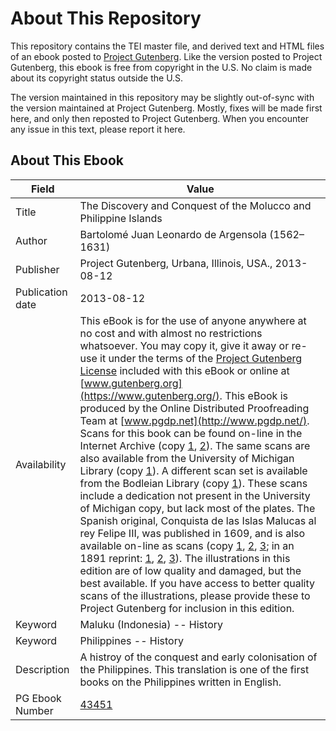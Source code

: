 # About This Repository

This repository contains the TEI master file, and derived text and HTML files of an ebook posted to [Project Gutenberg](https://www.gutenberg.org/). Like the version posted to Project Gutenberg, this ebook is free from copyright in the U.S. No claim is made about its copyright status outside the U.S.

The version maintained in this repository may be slightly out-of-sync with the version maintained at Project Gutenberg. Mostly, fixes will be made first here, and only then reposted to Project Gutenberg. When you encounter any issue in this text, please report it here.

## About This Ebook

| Field | Value |
| ----- | ----- |
| Title | The Discovery and Conquest of the Molucco and Philippine Islands |
| Author | Bartolomé Juan Leonardo de Argensola (1562–1631) |
| Publisher | Project Gutenberg, Urbana, Illinois, USA., 2013-08-12 |
| Publication date | 2013-08-12 |
| Availability | This eBook is for the use of anyone anywhere at no cost and with almost no restrictions whatsoever. You may copy it, give it away or re-use it under the terms of the [Project Gutenberg License](https://www.gutenberg.org/license) included with this eBook or online at [www.gutenberg.org](https://www.gutenberg.org/). This eBook is produced by the Online Distributed Proofreading Team at [www.pgdp.net](http://www.pgdp.net/). Scans for this book can be found on-line in the Internet Archive (copy [1](http://www.archive.org/details/discoveryandcon01argegoog), [2](http://www.archive.org/details/discoveryandcon00argegoog)). The same scans are also available from the University of Michigan Library (copy [1](http://name.umdl.umich.edu/AAD4285.0001.001)). A different scan set is available from the Bodleian Library (copy [1](http://solo.bodleian.ox.ac.uk/primo_library/libweb/action/dlDisplay.do?vid=OXVU1&docId=oxfaleph013500743)). These scans include a dedication not present in the University of Michigan copy, but lack most of the plates. The Spanish original, Conquista de las Islas Malucas al rey Felipe III, was published in 1609, and is also available on-line as scans (copy [1](http://books.google.com/books?id=YbdDnk5VBOsC), [2](http://books.google.com/books?id=tF4H3fMZMv4C), [3](http://books.google.com/books?id=_Mt_6xrRTxUC); in an 1891 reprint: [1](http://books.google.com/books?id=eaZbuF6T-3wC), [2](https://archive.org/details/conquistadelasi00argegoog), [3](https://archive.org/details/conquistadelaisl00leonuoft)). The illustrations in this edition are of low quality and damaged, but the best available. If you have access to better quality scans of the illustrations, please provide these to Project Gutenberg for inclusion in this edition. |
| Keyword | Maluku (Indonesia) -- History |
| Keyword | Philippines -- History |
| Description | A histroy of the conquest and early colonisation of the Philippines. This translation is one of the first books on the Philippines written in English. |
| PG Ebook Number | [43451](https://www.gutenberg.org/ebooks/43451) |
